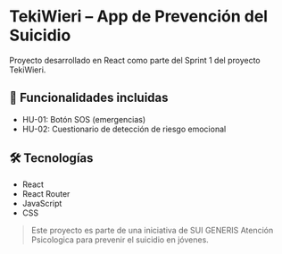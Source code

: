 # TekiWieri – App de Prevención del Suicidio

Proyecto desarrollado en React como parte del Sprint 1 del proyecto TekiWieri.

## 🎯 Funcionalidades incluidas
- HU-01: Botón SOS (emergencias)
- HU-02: Cuestionario de detección de riesgo emocional

## 🛠 Tecnologías
- React
- React Router
- JavaScript
- CSS

> Este proyecto es parte de una iniciativa de SUI GENERIS Atención Psicologica para prevenir el suicidio en jóvenes.
